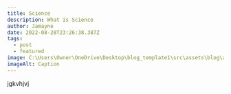 ```yaml
---
title: Science
description: What is Science
author: Jamayne
date: 2022-08-28T23:26:38.387Z
tags:
  - post
  - featured
image: C:\Users\Owner\OneDrive\Desktop\blog_template1\src\assets\blog\article-1.jpg
imageAlt: Caption
---
```

jgkvhjvj